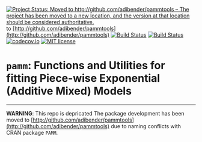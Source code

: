 [![Project Status: Moved to http://github.com/adibender/pammtools – The project has been moved to a new location, and the version at that location should be considered authoritative.](http://www.repostatus.org/badges/latest/moved.svg)](http://www.repostatus.org/#moved) to [http://github.com/adibender/pammtools](http://github.com/adibender/pammtools)
[![Build Status](https://travis-ci.org/adibender/pamm.svg?branch=master)](https://travis-ci.org/adibender/pamm)
[![Build Status](https://ci.appveyor.com/api/projects/status/github/adibender/pamm?branch=master&svg=true)](https://ci.appveyor.com/project/adibender/pamm/branch/master)
[![codecov.io](https://codecov.io/github/adibender/pamm/coverage.svg?branch=master)](https://codecov.io/github/adibender/pamm/branch/master)
[![MIT license](http://img.shields.io/badge/license-MIT-brightgreen.svg)](http://opensource.org/licenses/MIT)


# `pamm`: Functions and Utilities for fitting Piece-wise Exponential (Additive Mixed) Models
<hr>

**WARNING**: This repo is depricated The package development has been moved to
[http://github.com/adibender/pammtools](http://github.com/adibender/pammtools)
due to naming conflicts with CRAN package `PAMM`.
